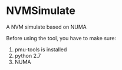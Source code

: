 # NVMSimulate
A NVM simulate based on NUMA

Before using the tool, you have to make sure:
1. pmu-tools is installed
2. python 2.7
3. NUMA 

